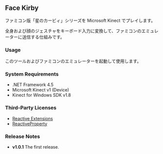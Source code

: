 ## Face Kirby
ファミコン版「星のカービィ」シリーズを Microsoft Kinect でプレイします。

全身および顔のジェスチャをキーボード入力に変換して、ファミコンのエミュレーターに送信する仕組みです。

### Usage
このツールおよびファミコンのエミュレーターを起動して使用します。

### System Requirements
- .NET Framework 4.5
- Microsoft Kinect v1 (Device)
- Kinect for Windows SDK v1.8

### Third-Party Licenses
- [Reactive Extensions](https://github.com/Reactive-Extensions/Rx.NET/blob/develop/LICENSE)
- [ReactiveProperty](https://github.com/runceel/ReactiveProperty/blob/master/LICENSE.txt)

### Release Notes
- **v1.0.1** The first release.
